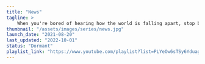 ```yaml
---
title: "News"
tagline: >
    When you're bored of hearing how the world is falling apart, stop by here to keep up to date with the tech world.
thumbnail: "/assets/images/series/news.jpg"
launch_date: "2021-08-20"
last_updated: "2022-10-01"
status: "Dormant"
playlist_link: "https://www.youtube.com/playlist?list=PLYeOw6sTSy6YduagvWa60bnq1N5lXfpV3"
---
```

